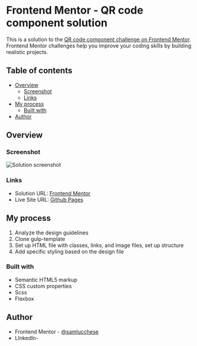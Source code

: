 # Frontend Mentor - QR code component solution

This is a solution to the [QR code component challenge on Frontend Mentor](https://www.frontendmentor.io/challenges/qr-code-component-iux_sIO_H). Frontend Mentor challenges help you improve your coding skills by building realistic projects.

## Table of contents

- [Overview](#overview)
  - [Screenshot](#screenshot)
  - [Links](#links)
- [My process](#my-process)
  - [Built with](#built-with)
- [Author](#author)

## Overview

### Screenshot

![Solution screenshot](./images/solution-screenshot.jpg)

### Links

- Solution URL: [Frontend Mentor]( https://www.frontendmentor.io/solutions/qr-code-component-using-flexbox-and-sass-69wkoo5d3J#comment-6723d12f5832c087f2235b93)
- Live Site URL: [Github Pages](https://samlucchese.github.io/QR-Code-Component/)

## My process

1. Analyze the design guidelines
2. Clone gulp-template
4. Set up HTML file with classes, links, and image files, set up structure
5. Add specific styling based on the design file

### Built with

- Semantic HTML5 markup
- CSS custom properties
- Scss
- Flexbox

## Author

- Frontend Mentor - [@samlucchese](https://www.frontendmentor.io/profile/samlucchese)
- LInkedIn- 
# 
